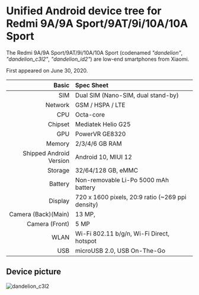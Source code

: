 # Unified Android device tree for Redmi 9A/9A Sport/9AT/9i/10A/10A Sport

The Redmi 9A/9A Sport/9AT/9i/10A/10A Sport (codenamed _"dandelion"_, _"dandelion_c3l2"_, _"dandelion_id2"_) are low-end smartphones from Xiaomi.

First appeared on June 30, 2020.

| Basic                   | Spec Sheet                                                                                                                     |
| -----------------------:|:------------------------------------------------------------------------------------------------------------------------------ |
| SIM                     | Dual SIM (Nano-SIM, dual stand-by)                                                                                             |
| Network                 | GSM / HSPA / LTE                                                                                                               |
| CPU                     | Octa-core                                                                                                                      |
| Chipset                 | Mediatek Helio G25                                                                                                             |
| GPU                     | PowerVR GE8320                                                                                                                 |
| Memory                  | 2/3/4/6 GB RAM                                                                                                                 |
| Shipped Android Version | Android 10, MIUI 12                                                                                                            |
| Storage                 | 32/64/128 GB, eMMC                                                                                                             |
| Battery                 | Non-removable Li-Po 5000 mAh battery                                                                                           |
| Display                 | 720 x 1600 pixels, 20:9 ratio (~269 ppi density)                                                                               |
| Camera (Back)(Main)     | 13 MP,                                                                                  |
| Camera (Front)          | 5 MP                                                                                                                           |
| WLAN                    | Wi-Fi 802.11 b/g/n, Wi-Fi Direct, hotspot                                                                                      |
| USB 	                  | microUSB 2.0, USB On-The-Go                                                                                                    |

## Device picture
![dandelion_c3l2](https://fdn2.gsmarena.com/vv/pics/xiaomi/xiaomi-redmi-10a-1.jpg)